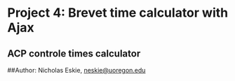 # Project 4:  Brevet time calculator with Ajax


## ACP controle times calculator

##Author: Nicholas Eskie, neskie@uoregon.edu

